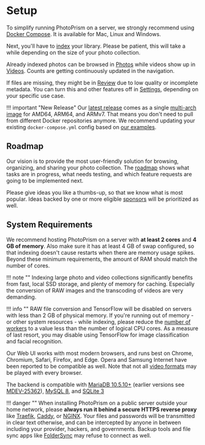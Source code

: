 # Setup

To simplify running PhotoPrism on a server, we strongly recommend using [Docker Compose](docker-compose.md).
It is available for Mac, Linux and Windows.

Next, you'll have to [index](../user-guide/library/index.md) 
your library. Please be patient, this will take a while depending on the size of your photo collection.

Already indexed photos can be browsed in [Photos](../user-guide/organize/browse.md) 
while videos show up in [Videos](../user-guide/organize/video.md).
Counts are getting continuously updated in the navigation.

If files are missing, they might be in [Review](../user-guide/organize/review.md) due to low quality
or incomplete metadata. You can turn this and other features off in [Settings](../user-guide/settings/general.md), 
depending on your specific use case.

!!! important "New Release"
    Our [latest release](../release-notes.md) comes as a single [multi-arch image](https://hub.docker.com/r/photoprism/photoprism)
    for AMD64, ARM64, and ARMv7. That means you don't need to pull from different Docker repositories anymore.
    We recommend updating your existing `docker-compose.yml` config based on [our examples](https://dl.photoprism.org/docker/).

## Roadmap ##

Our vision is to provide the most user-friendly solution for browsing, organizing, and sharing your photo collection.
The [roadmap](https://github.com/photoprism/photoprism/projects/5) shows what tasks are in progress, 
what needs testing, and which feature requests are going to be implemented next.

Please give ideas you like a thumbs-up, so that we know what is most popular.
Ideas backed by one or more eligible [sponsors](../funding.md) 
will be prioritized as well.

## System Requirements ##

We recommend hosting PhotoPrism on a server with **at least 2 cores** and **4 GB of memory**.
Also make sure it has at least 4 GB of swap configured, so that indexing doesn't cause 
restarts when there are memory usage spikes.
Beyond these minimum requirements, the amount of RAM should match the number of cores.

!!! note ""
    Indexing large photo and video collections significantly benefits from fast, local SSD storage,
    and plenty of memory for caching. Especially the conversion of RAW images and the transcoding of
    videos are very demanding.

!!! info ""
    RAW file conversion and TensorFlow will be disabled on servers 
    with less than 2 GB of physical memory.
    If you're running out of memory - or other system resources - while indexing, please reduce the
    [number of workers](https://docs.photoprism.org/getting-started/config-options/)
    to a value less than the number of logical CPU cores.
    As a measure of last resort, you may disable using TensorFlow for image classification and facial recognition.

Our Web UI works with most modern browsers, and runs best on Chrome, Chromium, Safari, Firefox, and Edge.
Opera and Samsung Internet have been reported to be compatible as well.
Note that not all [video formats](https://github.com/photoprism/photoprism/issues/707) may be played with every browser.

The backend is compatible with [MariaDB 10.5.10+](https://mariadb.org/) (earlier versions
see [MDEV-25362](https://jira.mariadb.org/browse/MDEV-25362)), [MySQL 8](https://www.mysql.com/),
and [SQLite 3](https://www.sqlite.org/)

!!! danger ""
    When installing PhotoPrism on a public server outside your home network, please **always run it
    behind a secure HTTPS reverse proxy** like [Traefik](proxies/traefik.md), 
    [Caddy](proxies/caddy-2.md), or [NGINX](proxies/nginx.md).
    Your files and passwords will be transmitted in clear text otherwise, and can be intercepted 
    by anyone in between including your provider, hackers, and governments. Backup tools and file sync apps
    like [FolderSync](https://www.tacit.dk/foldersync/faq/#i-can-not-connect-to-a-non-https-webdav-server-why) 
    may refuse to connect as well.
